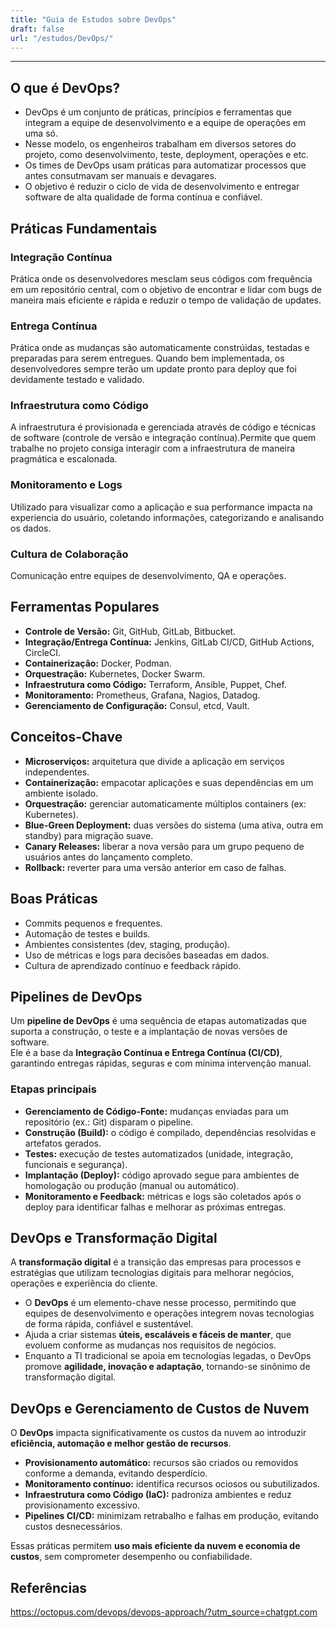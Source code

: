 ```yaml
---
title: "Guia de Estudos sobre DevOps"
draft: false
url: "/estudos/DevOps/"
---
```


---

## O que é DevOps?

- DevOps é um conjunto de práticas, princípios e ferramentas que integram a equipe de desenvolvimento e a equipe de operações em uma só.
- Nesse modelo, os engenheiros trabalham em diversos setores do projeto, como desenvolvimento, teste, deployment, operações e etc. 
- Os times de DevOps usam práticas para automatizar processos que antes consutmavam ser manuais e devagares.
- O objetivo é reduzir o ciclo de vida de desenvolvimento e entregar software de alta qualidade de forma contínua e confiável.


## Práticas Fundamentais
### Integração Contínua 
Prática onde os desenvolvedores mesclam seus códigos com frequência em um repositório central, com o objetivo de encontrar e lidar com bugs de maneira mais eficiente e rápida e reduzir o tempo de validação de updates.
### Entrega Contínua
Prática onde as mudanças são automaticamente constrúidas, testadas e preparadas para serem entregues. Quando bem implementada, os desenvolvedores sempre terão um update pronto para deploy que foi devidamente testado e validado.
### Infraestrutura como Código
A infraestrutura é provisionada e gerenciada através de código e técnicas de software (controle de versão e integração contínua).Permite que quem trabalhe no projeto consiga interagir com a infraestrutura de maneira pragmática e escalonada.
### Monitoramento e Logs
Utilizado para visualizar como a aplicação e sua performance impacta na experiencia do usuário, coletando informações, categorizando e analisando os dados.
### Cultura de Colaboração
Comunicação entre equipes de desenvolvimento, QA e operações.


## Ferramentas Populares

* **Controle de Versão:** Git, GitHub, GitLab, Bitbucket.
* **Integração/Entrega Contínua:** Jenkins, GitLab CI/CD, GitHub Actions, CircleCI.
* **Containerização:** Docker, Podman.
* **Orquestração:** Kubernetes, Docker Swarm.
* **Infraestrutura como Código:** Terraform, Ansible, Puppet, Chef.
* **Monitoramento:** Prometheus, Grafana, Nagios, Datadog.
* **Gerenciamento de Configuração:** Consul, etcd, Vault.

## Conceitos-Chave

* **Microserviços:** arquitetura que divide a aplicação em serviços independentes.
* **Containerização:** empacotar aplicações e suas dependências em um ambiente isolado.
* **Orquestração:** gerenciar automaticamente múltiplos containers (ex: Kubernetes).
* **Blue-Green Deployment:** duas versões do sistema (uma ativa, outra em standby) para migração suave.
* **Canary Releases:** liberar a nova versão para um grupo pequeno de usuários antes do lançamento completo.
* **Rollback:** reverter para uma versão anterior em caso de falhas.

## Boas Práticas

* Commits pequenos e frequentes.
* Automação de testes e builds.
* Ambientes consistentes (dev, staging, produção).
* Uso de métricas e logs para decisões baseadas em dados.
* Cultura de aprendizado contínuo e feedback rápido.


## Pipelines de DevOps  

Um **pipeline de DevOps** é uma sequência de etapas automatizadas que suporta a construção, o teste e a implantação de novas versões de software.  
Ele é a base da **Integração Contínua e Entrega Contínua (CI/CD)**, garantindo entregas rápidas, seguras e com mínima intervenção manual.  

### Etapas principais  
- **Gerenciamento de Código-Fonte:** mudanças enviadas para um repositório (ex.: Git) disparam o pipeline.  
- **Construção (Build):** o código é compilado, dependências resolvidas e artefatos gerados.  
- **Testes:** execução de testes automatizados (unidade, integração, funcionais e segurança).  
- **Implantação (Deploy):** código aprovado segue para ambientes de homologação ou produção (manual ou automático).  
- **Monitoramento e Feedback:** métricas e logs são coletados após o deploy para identificar falhas e melhorar as próximas entregas.

## DevOps e Transformação Digital  

A **transformação digital** é a transição das empresas para processos e estratégias que utilizam tecnologias digitais para melhorar negócios, operações e experiência do cliente.  

- O **DevOps** é um elemento-chave nesse processo, permitindo que equipes de desenvolvimento e operações integrem novas tecnologias de forma rápida, confiável e sustentável.  
- Ajuda a criar sistemas **úteis, escaláveis e fáceis de manter**, que evoluem conforme as mudanças nos requisitos de negócios.  
- Enquanto a TI tradicional se apoia em tecnologias legadas, o DevOps promove **agilidade, inovação e adaptação**, tornando-se sinônimo de transformação digital.

## DevOps e Gerenciamento de Custos de Nuvem  

O **DevOps** impacta significativamente os custos da nuvem ao introduzir **eficiência, automação e melhor gestão de recursos**.  

- **Provisionamento automático:** recursos são criados ou removidos conforme a demanda, evitando desperdício.  
- **Monitoramento contínuo:** identifica recursos ociosos ou subutilizados.  
- **Infraestrutura como Código (IaC):** padroniza ambientes e reduz provisionamento excessivo.  
- **Pipelines CI/CD:** minimizam retrabalho e falhas em produção, evitando custos desnecessários.  

Essas práticas permitem **uso mais eficiente da nuvem e economia de custos**, sem comprometer desempenho ou confiabilidade.  

## Referências 
https://octopus.com/devops/devops-approach/?utm_source=chatgpt.com
